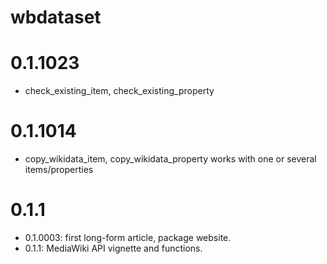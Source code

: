 # wbdataset

# 0.1.1023
* check_existing_item, check_existing_property

# 0.1.1014
* copy_wikidata_item, copy_wikidata_property works with one or several items/properties

# 0.1.1
* 0.1.0003: first long-form article, package website.
* 0.1.1: MediaWiki API vignette and functions.

